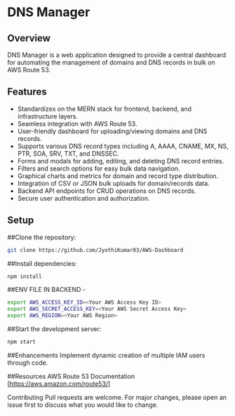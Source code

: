 # DNS Manager

## Overview

DNS Manager is a web application designed to provide a central dashboard for automating the management of domains and DNS records in bulk on AWS Route 53.

## Features

- Standardizes on the MERN stack for frontend, backend, and infrastructure layers.
- Seamless integration with AWS Route 53.
- User-friendly dashboard for uploading/viewing  domains and DNS records.
- Supports various DNS record types including A, AAAA, CNAME, MX, NS, PTR, SOA, SRV, TXT, and DNSSEC.
- Forms and modals for adding, editing, and deleting DNS record entries.
- Filters and search options for easy bulk data navigation.
- Graphical charts and metrics for domain and record type distribution.
- Integration of CSV or JSON bulk uploads for domain/records data.
- Backend API endpoints for CRUD operations on DNS records.
- Secure user authentication and authorization.

## Setup

##Clone the repository:

```bash
git clone https://github.com/JyothiKumar03/AWS-Dashboard

```

##Install dependencies:

```bash
npm install
```

##ENV FILE IN BACKEND - 

``` bash
export AWS_ACCESS_KEY_ID=<Your AWS Access Key ID>
export AWS_SECRET_ACCESS_KEY=<Your AWS Secret Access Key>
export AWS_REGION=<Your AWS Region>
```

##Start the development server:

``` bash
npm start
```

##Enhancements
Implement dynamic creation of multiple IAM users through code.

##Resources
AWS Route 53 Documentation  [https://aws.amazon.com/route53/]

Contributing
Pull requests are welcome. For major changes, please open an issue first to discuss what you would like to change.


